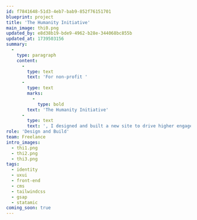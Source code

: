 ```yaml
---
id: f7841648-51d3-4eb7-bab9-852f76151701
blueprint: project
title: 'The Humanity Initiative'
main_image: thi0.png
updated_by: e8d38b19-bde9-4962-b28e-344068bc855b
updated_at: 1739503156
summary:
  -
    type: paragraph
    content:
      -
        type: text
        text: 'For non-profit '
      -
        type: text
        marks:
          -
            type: bold
        text: 'The Humanity Initiative'
      -
        type: text
        text: ', I designed and built a new site to drive higher engagement with their unique blend of content and archive of inspiring commencement speeches.'
role: 'Design and Build'
team: Freelance
intro_images:
  - thi1.png
  - thi2.png
  - thi3.png
tags:
  - identity
  - uxui
  - front-end
  - cms
  - tailwindcss
  - gsap
  - statamic
coming_soon: true
---
```

